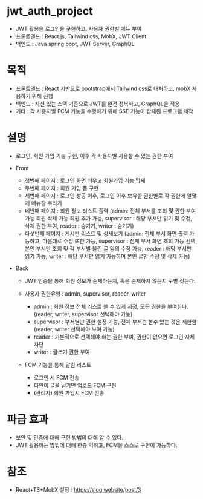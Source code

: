 # jwt_auth_project
- JWT 활용을 로그인을 구현하고, 사용자 권한별 메뉴 부여
- 프론트엔드 : React.js, Tailwind css, MobX, JWT Client
- 백엔드 : Java spring boot, JWT Server, GraphQL

# 목적
- 프론트엔드 : React 기반으로 bootstrap에서 Tailwind css로 대처하고, mobX 사용하기 위해 진행
- 백엔드 : 자신 있는 스택 기준으로 JWT를 완전 정복하고, GraphQL을 적용
- 기타 : 각 사용자별 FCM 기능을 수행하기 위해 SSE 기능이 탑재된 프로그램 제작

# 설명
- 로그인, 회원 가입 기능 구현, 이후 각 사용자별 사용할 수 있는 권한 부여
- Front
  - 첫번째 페이지 : 로그인 화면 띄우고 회원가입 기능 탑재
  - 두번째 페이지 : 회원 가입 폼 구현
  - 세번째 페이지 : 로그인 성공 이후, 로그인 이후 보유한 권한별로 각 권한에 알맞게 메뉴창 뿌리기
  - 네번째 페이지 : 회원 정보 리스트 출력 (admin: 전체 부서를 조회 및 권한 부여 가능 회원 삭제 가능 회원 추가 가능, supervisor : 해당 부서만 읽기 및 수정, 삭제 권한 부여, reader : 숨기기, writer : 숨기기)
  - 다섯번째 페이지 : 게시판 리스트 및 상세보기 (admin: 전체 부서 화면 출력 가능하고, 마음대로 수정 또한 가능, supervisor : 전체 부서 화면 조회 가능 선택, 본인 부서만 조회 및 각 부서별 올린 글 임의 수정 가능, reader : 해당 부서만 읽기 가능, writer : 해당 부서만 읽기 가능하며 본인 글만 수정 및 삭제 가능)

- Back
  - JWT 인증을 통해 회원 정보가 존재하는지, 혹은 존재하지 않는지 구별 짓는다.
  - 사용자 권한유형 : admin, supervisor, reader, writer
    - admin : 회원 정보 전체 리스트 볼 수 있게 지정, 모든 권한을 부여한다. (reader, writer, supervisor 선택해야 가능)
    - supervisor : 부서별만 권한 설정 가능, 전체 부서는 볼수 있는 것은 제한함 (reader, writer 선택해야 부여 가능)
    - reader : 기본적으로 선택해야 하는 권한 부여, 권한이 없으면 로그인 자체 차단
    - writer : 글쓰기 권한 부여
   
  - FCM 기능을 통해 알림 리스트
    - 로그인 시 FCM 전송
    - 타인이 글을 남기면 업로드 FCM 구현
    - (관리자) 회원 가입시 FCM 전송
   
# 파급 효과
- 보안 및 인증에 대해 구현 방법의 대해 알 수 있다.
- JWT 활용하는 방법에 대해 한층 익히고, FCM을 스스로 구현이 가능하다.


# 참조
- React+TS+MobX 설정 : https://slog.website/post/3